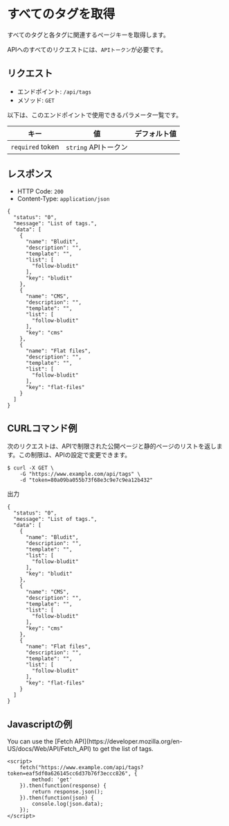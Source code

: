# すべてのタグを取得
<!-- position: 7 -->

すべてのタグと各タグに関連するページキーを取得します。

APIへのすべてのリクエストには、`APIトークン`が必要です。

<h2 id="request">リクエスト</h2>

- エンドポイント: `/api/tags`
- メソッド: `GET`

以下は、このエンドポイントで使用できるパラメータ一覧です。

| キー | 値 | デフォルト値 |
|-----|-------|---------------|
| `required` token | `string` APIトークン | |

<h2 id="response">レスポンス</h2>

- HTTP Code: `200`
- Content-Type: `application/json`

```
{
  "status": "0",
  "message": "List of tags.",
  "data": [
    {
      "name": "Bludit",
      "description": "",
      "template": "",
      "list": [
        "follow-bludit"
      ],
      "key": "bludit"
    },
    {
      "name": "CMS",
      "description": "",
      "template": "",
      "list": [
        "follow-bludit"
      ],
      "key": "cms"
    },
    {
      "name": "Flat files",
      "description": "",
      "template": "",
      "list": [
        "follow-bludit"
      ],
      "key": "flat-files"
    }
  ]
}
```

<h2 id="curl-example">CURLコマンド例</h2>
次のリクエストは、APIで制限された公開ページと静的ページのリストを返します。この制限は、APIの設定で変更できます。

```
$ curl -X GET \
	-G "https://www.example.com/api/tags" \
	-d "token=80a09ba055b73f68e3c9e7c9ea12b432"
```

出力
```
{
  "status": "0",
  "message": "List of tags.",
  "data": [
    {
      "name": "Bludit",
      "description": "",
      "template": "",
      "list": [
        "follow-bludit"
      ],
      "key": "bludit"
    },
    {
      "name": "CMS",
      "description": "",
      "template": "",
      "list": [
        "follow-bludit"
      ],
      "key": "cms"
    },
    {
      "name": "Flat files",
      "description": "",
      "template": "",
      "list": [
        "follow-bludit"
      ],
      "key": "flat-files"
    }
  ]
}
```

<h2 id="javascript-example">Javascriptの例</h2>
You can use the [Fetch API](https://developer.mozilla.org/en-US/docs/Web/API/Fetch_API) to get the list of tags.

```
<script>
	fetch("https://www.example.com/api/tags?token=eaf5df0a626145cc6d37b76f3eccc826", {
		method: 'get'
	}).then(function(response) {
		return response.json();
	}).then(function(json) {
		console.log(json.data);
	});
</script>
```
